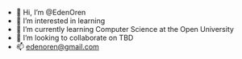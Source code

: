 - 👋 Hi, I’m @EdenOren
- 👀 I’m interested in learning
- 🌱 I’m currently learning Computer Science at the Open University
- 💞️ I’m looking to collaborate on TBD
- 📫 edenoren@gmail.com
